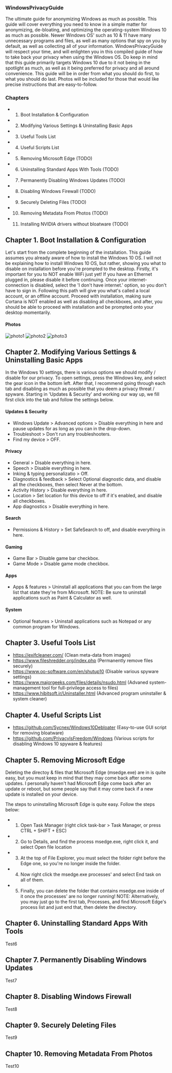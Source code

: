 ### WindowsPrivacyGuide
The ultimate guide for anonymizing Windows as much as possible.
This guide will cover everything you need to know in a simple matter for anonymizing, de-bloating, and optimizing the operating-system Windows 10 as much as possible.
Newer Windows OS' such as 10 & 11 have many unnecessary programs and files, as well as many options that spy on you by default, as well as collecting all of your information.
WindowsPrivacyGuide will respect your time, and will enlighten you in this compiled guide of how to take back your privacy when using the Windows OS.
Do keep in mind that this guide primarily targets Windows 10 due to it not being in the spotlight as much, as well as it being preferred for privacy and all around convenience.
This guide will be in order from what you should do first, to what you should do last. Photos will be included for those that would like precise instructions that are easy-to-follow.

### Chapters
- 1. Boot Installation & Configuration
- 2. Modifying Various Settings & Uninstalling Basic Apps
- 3. Useful Tools List
- 4. Useful Scripts List
- 5. Removing Microsoft Edge (TODO)
- 6. Uninstalling Standard Apps With Tools (TODO)
- 7. Permanently Disabling Windows Updates (TODO)
- 8. Disabling Windows Firewall (TODO)
- 9. Securely Deleting Files (TODO)
- 10. Removing Metadata From Photos (TODO)
- 11. Installing NVIDIA drivers without bloatware (TODO)

Chapter 1. Boot Installation & Configuration
------

Let's start from the complete beginning of the installation. This guide assumes you already aware of how to install the Windows 10 OS. I will not be explaining how to install Windows 10 OS, but rather, showing you what to disable on installation before you're prompted to the desktop. Firstly, it's important for you to NOT enable WiFi just yet! If you have an Ethernet plugged in, please disable it before continuing. Once your internet-connection is disabled, select the 'I don't have internet.' option, so you don't have to sign in. Following this path will give you what's called a local account, or an offline account. Proceed with installation, making sure Cortana is NOT enabled as well as disabling all checkboxes, and after, you should be able to proceed with installation and be prompted onto your desktop momentarily.

#### Photos
![photo1](https://i.imgur.com/aXnl9W0.png)
![photo2](https://i.imgur.com/YMQqBXl.png)
![photo3](https://i.imgur.com/1uy8jSi.png)

Chapter 2. Modifying Various Settings & Uninstalling Basic Apps
------

In the Windows 10 settings, there is various options we should modify / disable for our privacy. To open settings, press the Windows key, and select the gear icon in the bottom left. After that, I recommend going through each tab and disabling as much as possible that you deem a privacy threat / spyware. Starting in 'Updates & Security' and working our way up, we fill first click into the tab and follow the settings below.

#### Updates & Security
- Windows Update > Advanced options > Disable everything in here and pause updates for as long as you can in the drop-down.
- Troubleshoot > Don't run any troubleshooters.
- Find my device > OFF.

#### Privacy
- General > Disable everything in here.
- Speech > Disable everything in here.
- Inking & typing personalizatio > Off.
- Diagnostics & feedback > Select Optional diagnostic data, and disable all the checkboxes, then select Never at the bottom.
- Activity History > Disable everything in here.
- Location > Set location for this device to off if it's enabled, and disable all checkboxes.
- App diagnostics > Disable everything in here.

#### Search
- Permissions & History > Set SafeSearch to off, and disable everything in here.

#### Gaming
- Game Bar > Disable game bar checkbox.
- Game Mode > Disable game mode checkbox.

#### Apps
- Apps & features > Uninstall all applications that you can from the large list that state they're from Microsoft.
NOTE: Be sure to uninstall applications such as Paint & Calculator as well.

#### System
- Optional features > Uninstall applications such as Notepad or any common program for Windows.

Chapter 3. Useful Tools List
------

- https://exifcleaner.com/ (Clean meta-data from images)
- https://www.fileshredder.org/index.php (Permanently remove files securely)
- https://www.oo-software.com/en/shutup10 (Disable various spyware settings)
- https://www.majorgeeks.com/files/details/nsudo.html (Advaned system-management tool for full-privilege access to files)
- https://www.hibitsoft.ir/Uninstaller.html (Advanced program uninstaller & system cleaner)

Chapter 4. Useful Scripts List
------

- https://github.com/Sycnex/Windows10Debloater (Easy-to-use GUI script for removing bloatware)
- https://github.com/PrivacyIsFreedom/Windows (Various scripts for disabling Windows 10 spyware & features)

Chapter 5. Removing Microsoft Edge
------

Deleting the directoy & files that Microsoft Edge (msedge.exe) are in is quite easy, but you must keep in mind that they may come back after some updates. I personally haven't had Microsoft Edge come back after an update or reboot, but some people say that it may come back if a new update is installed on your device.

The steps to uninstalling Microsoft Edge is quite easy. Follow the steps below:
- 1. Open Task Manager (right click task-bar > Task Manager, or press CTRL + SHIFT + ESC)
- 2. Go to Details, and find the process msedge.exe, right click it, and select Open file location
- 3. At the top of File Explorer, you must select the folder right before the Edge one, so you're no longer inside the folder.
- 4. Now right click the msedge.exe processes' and select End task on all of them.
- 5. Finally, you can delete the folder that contains msedge.exe inside of it once the processes' are no longer running!
NOTE: Alternatively, you may just go to the first tab, Processes, and find Microsoft Edge's process list and just end that, then delete the directory.

Chapter 6. Uninstalling Standard Apps With Tools
------

Test6

Chapter 7. Permanently Disabling Windows Updates
------

Test7

Chapter 8. Disabling Windows Firewall
------

Test8

Chapter 9. Securely Deleting Files
------

Test9

Chapter 10. Removing Metadata From Photos
------
Test10
